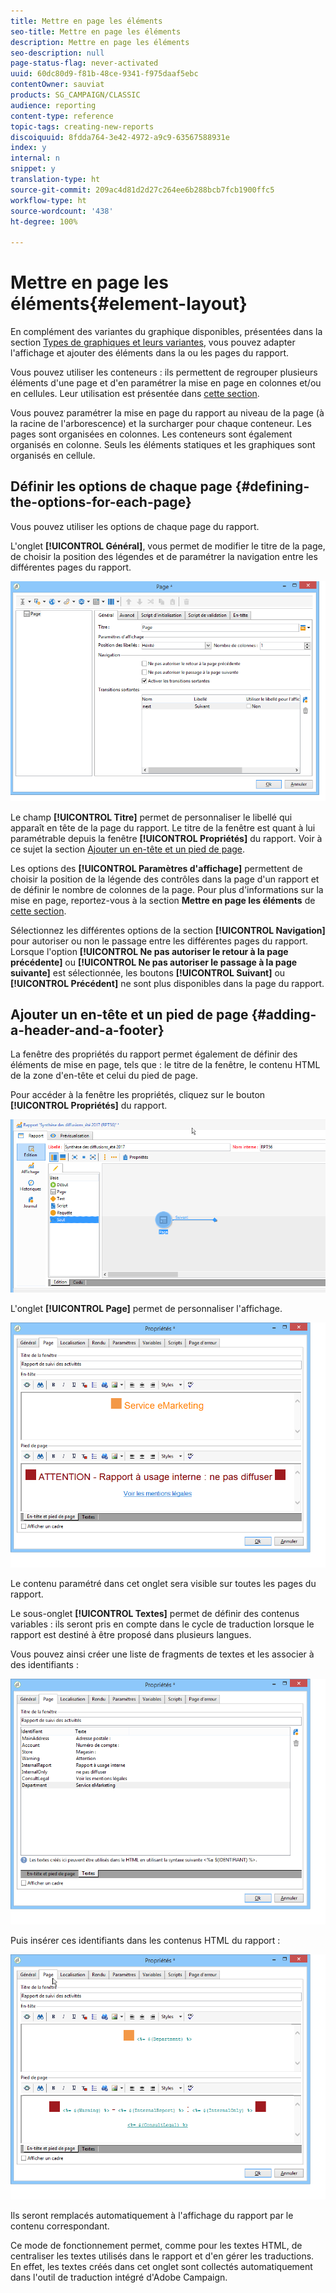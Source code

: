 ```yaml
---
title: Mettre en page les éléments
seo-title: Mettre en page les éléments
description: Mettre en page les éléments
seo-description: null
page-status-flag: never-activated
uuid: 60dc80d9-f81b-48ce-9341-f975daaf5ebc
contentOwner: sauviat
products: SG_CAMPAIGN/CLASSIC
audience: reporting
content-type: reference
topic-tags: creating-new-reports
discoiquuid: 8fdda764-3e42-4972-a9c9-63567588931e
index: y
internal: n
snippet: y
translation-type: ht
source-git-commit: 209ac4d81d2d27c264ee6b288bcb7fcb1900ffc5
workflow-type: ht
source-wordcount: '438'
ht-degree: 100%

---
```



# Mettre en page les éléments{#element-layout}

En complément des variantes du graphique disponibles, présentées dans la section [Types de graphiques et leurs variantes](../../reporting/using/creating-a-chart.md#chart-types-and-variants), vous pouvez adapter l&#39;affichage et ajouter des éléments dans la ou les pages du rapport.

Vous pouvez utiliser les conteneurs : ils permettent de regrouper plusieurs éléments d&#39;une page et d&#39;en paramétrer la mise en page en colonnes et/ou en cellules. Leur utilisation est présentée dans [cette section](../../web/using/defining-web-forms-layout.md#creating-containers).

Vous pouvez paramétrer la mise en page du rapport au niveau de la page (à la racine de l&#39;arborescence) et la surcharger pour chaque conteneur. Les pages sont organisées en colonnes. Les conteneurs sont également organisés en colonne. Seuls les éléments statiques et les graphiques sont organisés en cellule.

## Définir les options de chaque page {#defining-the-options-for-each-page}

Vous pouvez utiliser les options de chaque page du rapport.

L&#39;onglet **[!UICONTROL Général]**, vous permet de modifier le titre de la page, de choisir la position des légendes et de paramétrer la navigation entre les différentes pages du rapport.

![](assets/s_ncs_advuser_report_wizard_022.png)

Le champ **[!UICONTROL Titre]** permet de personnaliser le libellé qui apparaît en tête de la page du rapport. Le titre de la fenêtre est quant à lui paramétrable depuis la fenêtre **[!UICONTROL Propriétés]** du rapport. Voir à ce sujet la section [Ajouter un en-tête et un pied de page](#adding-a-header-and-a-footer).

Les options des **[!UICONTROL Paramètres d&#39;affichage]** permettent de choisir la position de la légende des contrôles dans la page d&#39;un rapport et de définir le nombre de colonnes de la page. Pour plus d&#39;informations sur la mise en page, reportez-vous à la section **Mettre en page les éléments** de [cette section](../../web/using/defining-web-forms-layout.md#positioning-the-fields-on-the-page).

Sélectionnez les différentes options de la section **[!UICONTROL Navigation]** pour autoriser ou non le passage entre les différentes pages du rapport. Lorsque l&#39;option **[!UICONTROL Ne pas autoriser le retour à la page précédente]** ou **[!UICONTROL Ne pas autoriser le passage à la page suivante]** est sélectionnée, les boutons **[!UICONTROL Suivant]** ou **[!UICONTROL Précédent]** ne sont plus disponibles dans la page du rapport.

## Ajouter un en-tête et un pied de page {#adding-a-header-and-a-footer}

La fenêtre des propriétés du rapport permet également de définir des éléments de mise en page, tels que : le titre de la fenêtre, le contenu HTML de la zone d&#39;en-tête et celui du pied de page.

Pour accéder à la fenêtre les propriétés, cliquez sur le bouton **[!UICONTROL Propriétés]** du rapport.

![](assets/reporting_properties.png)

L&#39;onglet **[!UICONTROL Page]** permet de personnaliser l&#39;affichage.

![](assets/s_ncs_advuser_report_properties_04.png)

Le contenu paramétré dans cet onglet sera visible sur toutes les pages du rapport.

Le sous-onglet **[!UICONTROL Textes]** permet de définir des contenus variables : ils seront pris en compte dans le cycle de traduction lorsque le rapport est destiné à être proposé dans plusieurs langues.

Vous pouvez ainsi créer une liste de fragments de textes et les associer à des identifiants :

![](assets/s_ncs_advuser_report_properties_04a.png)

Puis insérer ces identifiants dans les contenus HTML du rapport :

![](assets/s_ncs_advuser_report_properties_04b.png)

Ils seront remplacés automatiquement à l&#39;affichage du rapport par le contenu correspondant.

Ce mode de fonctionnement permet, comme pour les textes HTML, de centraliser les textes utilisés dans le rapport et d&#39;en gérer les traductions. En effet, les textes créés dans cet onglet sont collectés automatiquement dans l&#39;outil de traduction intégré d&#39;Adobe Campaign.

